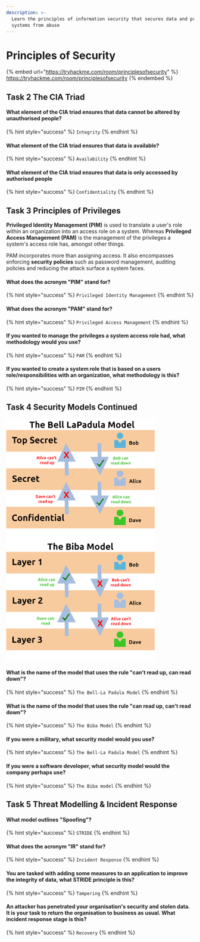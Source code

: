 ```yaml
---
description: >-
  Learn the principles of information security that secures data and protects
  systems from abuse
---
```


# Principles of Security

{% embed url="https://tryhackme.com/room/principlesofsecurity" %}
https://tryhackme.com/room/principlesofsecurity
{% endembed %}

## Task 2 The CIA Triad

#### What element of the CIA triad ensures that data cannot be altered by **unauthorised** people?

{% hint style="success" %}
`Integrity`
{% endhint %}

#### What element of the CIA triad ensures that data is available?

{% hint style="success" %}
`Availability`
{% endhint %}

#### What element of the CIA triad ensures that data is only accessed by **authorised** people

{% hint style="success" %}
`Confidentiality`
{% endhint %}

## Task 3 Principles of Privileges

**Privileged Identity Management (PIM)** is used to translate a user's role within an organization into an access role on a system. Whereas **Privileged Access Management (PAM)** is the management of the privileges a system's access role has, amongst other things.

PAM incorporates more than assigning access. It also encompasses enforcing **security policies** such as password management, auditing policies and reducing the attack surface a system faces.

#### What does the acronym "PIM" stand for?

{% hint style="success" %}
`Privileged Identity Management`
{% endhint %}

#### What does the acronym "PAM" stand for?

{% hint style="success" %}
`Privileged Access Management`
{% endhint %}

#### If you wanted to manage the privileges a system access role had, what methodology would you use?

{% hint style="success" %}
`PAM`
{% endhint %}

#### If you wanted to create a system role that is based on a users role/responsibilities with an organization, what methodology is this?

{% hint style="success" %}
`PIM`
{% endhint %}

## Task 4 Security Models Continued

![](<../../.gitbook/assets/image (6).png>)![](<../../.gitbook/assets/image (3).png>)

#### What is the name of the model that uses the rule "**can't** read up, can read down"?

{% hint style="success" %}
`The Bell-La Padula Model`
{% endhint %}

#### What is the name of the model that uses the rule "**can** read up, can't read down"?

{% hint style="success" %}
`The Biba Model`
{% endhint %}

#### If you were a military, what security model would you use?

{% hint style="success" %}
`The Bell-La Padula Model`
{% endhint %}

#### If you were a software developer, what security model would the company perhaps use?

{% hint style="success" %}
`The Biba model`
{% endhint %}

## Task 5 Threat Modelling & Incident Response

#### What model outlines "Spoofing"?

{% hint style="success" %}
`STRIDE`
{% endhint %}

#### What does the acronym "IR" stand for?

{% hint style="success" %}
`Incident Response`
{% endhint %}

#### You are tasked with adding some measures to an application to improve the integrity of data, what STRIDE principle is this?

{% hint style="success" %}
`Tampering`
{% endhint %}

#### An attacker has penetrated your organisation's security and stolen data. It is your task to return the organisation to business as usual. What incident response stage is this?

{% hint style="success" %}
`Recovery`
{% endhint %}
